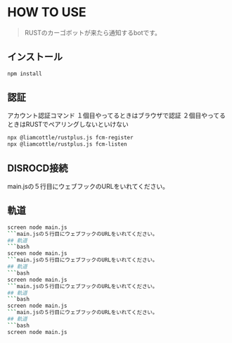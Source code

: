 # HOW TO USE
> RUSTのカーゴボットが来たら通知するbotです。
## インストール
```bash
npm install
```
## 認証
アカウント認証コマンド
１個目やってるときはブラウザで認証
２個目やってるときはRUSTでペアリングしないといけない
```bash
npx @liamcottle/rustplus.js fcm-register
npx @liamcottle/rustplus.js fcm-listen
```
## DISROCD接続
main.jsの５行目にウェブフックのURLをいれてください。
## 軌道
```bash
screen node main.js
```main.jsの５行目にウェブフックのURLをいれてください。
## 軌道
```bash
screen node main.js
```main.jsの５行目にウェブフックのURLをいれてください。
## 軌道
```bash
screen node main.js
```main.jsの５行目にウェブフックのURLをいれてください。
## 軌道
```bash
screen node main.js
```main.jsの５行目にウェブフックのURLをいれてください。
## 軌道
```bash
screen node main.js
```

